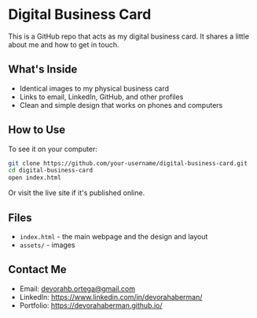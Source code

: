 # Digital Business Card

This is a GitHub repo that acts as my digital business card. It shares a little about me and how to get in touch.

## What's Inside

- Identical images to my physical business card
- Links to email, LinkedIn, GitHub, and other profiles  
- Clean and simple design that works on phones and computers

## How to Use

To see it on your computer:

```bash
git clone https://github.com/your-username/digital-business-card.git
cd digital-business-card
open index.html
```

Or visit the live site if it's published online.

## Files

- `index.html` - the main webpage and the design and layout  
- `assets/` - images

## Contact Me

- Email: devorahb.ortega@gmail.com 
- LinkedIn: https://www.linkedin.com/in/devorahaberman/
- Portfolio: https://devorahaberman.github.io/